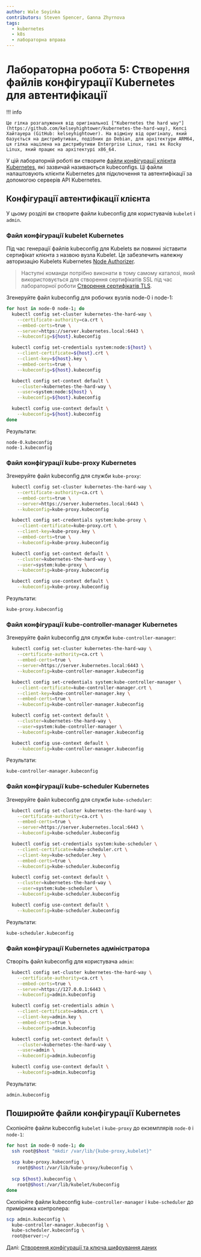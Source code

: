 ```yaml
---
author: Wale Soyinka
contributors: Steven Spencer, Ganna Zhyrnova
tags:
  - kubernetes
  - k8s
  - лабораторна вправа
---
```


# Лабораторна робота 5: Створення файлів конфігурації Kubernetes для автентифікації

!!! info

    Це гілка розгалуження від оригінальної ["Kubernetes the hard way"](https://github.com/kelseyhightower/kubernetes-the-hard-way), Келсі Хайтауера (GitHub: kelseyhightower). На відміну від оригіналу, який базується на дистрибутивах, подібних до Debian, для архітектури ARM64, ця гілка націлена на дистрибутиви Enterprise Linux, такі як Rocky Linux, який працює на архітектурі x86_64.

У цій лабораторній роботі ви створите [файли конфігурації клієнта Kubernetes](https://kubernetes.io/docs/concepts/configuration/organize-cluster-access-kubeconfig/), які зазвичай називаються kubeconfigs. Ці файли налаштовують клієнти Kubernetes для підключення та автентифікації за допомогою серверів API Kubernetes.

## Конфігурації автентифікації клієнта

У цьому розділі ви створите файли kubeconfig для користувачів `kubelet` і `admin`.

### Файл конфігурації kubelet Kubernetes

Під час генерації файлів kubeconfig для Kubelets ви повинні зіставити сертифікат клієнта з назвою вузла Kubelet. Це забезпечить належну авторизацію Kubelets Kubernetes [Node Authorizer](https://kubernetes.io/docs/admin/authorization/node/).

> Наступні команди потрібно виконати в тому самому каталозі, який використовується для створення сертифікатів SSL під час лабораторної роботи [Створення сертифікатів TLS](lab4-certificate-authority.md).

Згенеруйте файл kubeconfig для робочих вузлів node-0 і node-1:

```bash
for host in node-0 node-1; do
  kubectl config set-cluster kubernetes-the-hard-way \
    --certificate-authority=ca.crt \
    --embed-certs=true \
    --server=https://server.kubernetes.local:6443 \
    --kubeconfig=${host}.kubeconfig

  kubectl config set-credentials system:node:${host} \
    --client-certificate=${host}.crt \
    --client-key=${host}.key \
    --embed-certs=true \
    --kubeconfig=${host}.kubeconfig

  kubectl config set-context default \
    --cluster=kubernetes-the-hard-way \
    --user=system:node:${host} \
    --kubeconfig=${host}.kubeconfig

  kubectl config use-context default \
    --kubeconfig=${host}.kubeconfig
done
```

Результати:

```text
node-0.kubeconfig
node-1.kubeconfig
```

### Файл конфігурації kube-proxy Kubernetes

Згенеруйте файл kubeconfig для служби `kube-proxy`:

```bash
  kubectl config set-cluster kubernetes-the-hard-way \
    --certificate-authority=ca.crt \
    --embed-certs=true \
    --server=https://server.kubernetes.local:6443 \
    --kubeconfig=kube-proxy.kubeconfig

  kubectl config set-credentials system:kube-proxy \
    --client-certificate=kube-proxy.crt \
    --client-key=kube-proxy.key \
    --embed-certs=true \
    --kubeconfig=kube-proxy.kubeconfig

  kubectl config set-context default \
    --cluster=kubernetes-the-hard-way \
    --user=system:kube-proxy \
    --kubeconfig=kube-proxy.kubeconfig

  kubectl config use-context default \
    --kubeconfig=kube-proxy.kubeconfig
```

Результати:

```text
kube-proxy.kubeconfig
```

### Файл конфігурації kube-controller-manager Kubernetes

Згенеруйте файл kubeconfig для служби `kube-controller-manager`:

```bash
  kubectl config set-cluster kubernetes-the-hard-way \
    --certificate-authority=ca.crt \
    --embed-certs=true \
    --server=https://server.kubernetes.local:6443 \
    --kubeconfig=kube-controller-manager.kubeconfig

  kubectl config set-credentials system:kube-controller-manager \
    --client-certificate=kube-controller-manager.crt \
    --client-key=kube-controller-manager.key \
    --embed-certs=true \
    --kubeconfig=kube-controller-manager.kubeconfig

  kubectl config set-context default \
    --cluster=kubernetes-the-hard-way \
    --user=system:kube-controller-manager \
    --kubeconfig=kube-controller-manager.kubeconfig

  kubectl config use-context default \
    --kubeconfig=kube-controller-manager.kubeconfig
```

Результати:

```text
kube-controller-manager.kubeconfig
```

### Файл конфігурації kube-scheduler Kubernetes

Згенеруйте файл kubeconfig для служби `kube-scheduler`:

```bash
  kubectl config set-cluster kubernetes-the-hard-way \
    --certificate-authority=ca.crt \
    --embed-certs=true \
    --server=https://server.kubernetes.local:6443 \
    --kubeconfig=kube-scheduler.kubeconfig

  kubectl config set-credentials system:kube-scheduler \
    --client-certificate=kube-scheduler.crt \
    --client-key=kube-scheduler.key \
    --embed-certs=true \
    --kubeconfig=kube-scheduler.kubeconfig

  kubectl config set-context default \
    --cluster=kubernetes-the-hard-way \
    --user=system:kube-scheduler \
    --kubeconfig=kube-scheduler.kubeconfig

  kubectl config use-context default \
    --kubeconfig=kube-scheduler.kubeconfig
```

Результати:

```text
kube-scheduler.kubeconfig
```

### Файл конфігурації Kubernetes адміністратора

Створіть файл kubeconfig для користувача `admin`:

```bash
  kubectl config set-cluster kubernetes-the-hard-way \
    --certificate-authority=ca.crt \
    --embed-certs=true \
    --server=https://127.0.0.1:6443 \
    --kubeconfig=admin.kubeconfig

  kubectl config set-credentials admin \
    --client-certificate=admin.crt \
    --client-key=admin.key \
    --embed-certs=true \
    --kubeconfig=admin.kubeconfig

  kubectl config set-context default \
    --cluster=kubernetes-the-hard-way \
    --user=admin \
    --kubeconfig=admin.kubeconfig

  kubectl config use-context default \
    --kubeconfig=admin.kubeconfig
```

Результати:

```text
admin.kubeconfig
```

## Поширюйте файли конфігурації Kubernetes

Скопіюйте файли kubeconfig `kubelet` і `kube-proxy` до екземплярів `node-0` і `node-1`:

```bash
for host in node-0 node-1; do
  ssh root@$host "mkdir /var/lib/{kube-proxy,kubelet}"
  
  scp kube-proxy.kubeconfig \
    root@$host:/var/lib/kube-proxy/kubeconfig \
  
  scp ${host}.kubeconfig \
    root@$host:/var/lib/kubelet/kubeconfig
done
```

Скопіюйте файли kubeconfig `kube-controller-manager` і `kube-scheduler` до примірника контролера:

```bash
scp admin.kubeconfig \
  kube-controller-manager.kubeconfig \
  kube-scheduler.kubeconfig \
  root@server:~/
```

Далі: [Створення конфігурації та ключа шифрування даних](lab6-data-encryption-keys.md)
